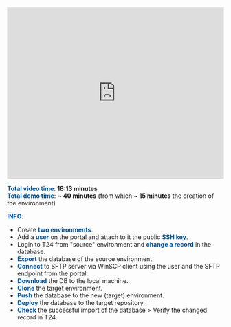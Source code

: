 <html>
 <body>
<iframe src="https://www.youtube.com/embed/pHBOjBuWyfY"
width="100%" height="400" frameborder="0" allowfullscreen></iframe>
 </body>
</html>

<br>

<span style="color:#005294">**Total video time**</span>: **18:13 minutes**
<br>
<span style="color:#005294">**Total demo time**</span>: **~ 40 minutes** (from which **~ 15 minutes** the creation of the environment)

<span style="color:#005294">**INFO**</span>:
<br>
 - Create <span style="color:#005294">**two environments**</span>.
 - Add a <span style="color:#005294">**user**</span> on the portal and attach to it the public <span style="color:#005294">**SSH key**</span>.
 - Login to T24 from "source" environment and <span style="color:#005294">**change a record**</span> in the database.
 - <span style="color:#005294">**Export**</span> the database of the source environment.
 - <span style="color:#005294">**Connect**</span> to SFTP server via WinSCP client using the user and the SFTP endpoint from the portal.
 - <span style="color:#005294">**Download**</span> the DB to the local machine.
 - <span style="color:#005294">**Clone**</span> the target environment.
 - <span style="color:#005294">**Push**</span> the database to the new (target) environment.
 - <span style="color:#005294">**Deploy**</span> the database to the target repository.
 - <span style="color:#005294">**Check**</span> the successful import of the database > Verify the changed record in T24.